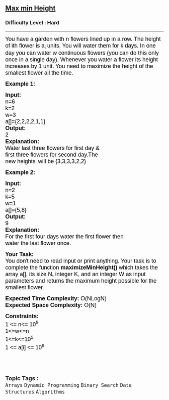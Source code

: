 <h2><a href="https://practice.geeksforgeeks.org/problems/max-min-height--170647/1?page=1&category=Arrays&difficulty=Hard&sortBy=submissions">Max min Height</a></h2><h3>Difficulty Level : Hard</h3><hr><div class="problems_problem_content__Xm_eO"><p><span style="font-size:13.5pt"><span style="font-family:Arial"><span style="color:#000000">You have a garden with n flowers lined up in a row. The height of ith flower is a</span></span></span><span style="font-size:13.5pt"><span style="font-family:Arial"><span style="color:#000000"><sub>i</sub></span></span></span><span style="font-size:13.5pt"><span style="font-family:Arial"><span style="color:#000000"> units. You will water them for k days. In one day you can water w continuous flowers (you can do this only once in a single day). Whenever you water a flower its height increases by 1 unit. You need to maximize the height of the smallest flower all the time.</span></span></span></p>

<p><span style="font-size:13.5pt"><span style="font-family:Arial"><span style="color:#000000"><strong>Example 1:</strong></span></span></span></p>

<pre><span style="font-size:13.5pt"><span style="font-family:Arial"><span style="color:#000000"><strong>Input:</strong></span></span></span>
<span style="font-size:13.5pt"><span style="font-family:Arial"><span style="color:#000000">n=6</span></span></span>
<span style="font-size:13.5pt"><span style="font-family:Arial"><span style="color:#000000">k=2</span></span></span>
<span style="font-size:13.5pt"><span style="font-family:Arial"><span style="color:#000000">w=3</span></span></span>
<span style="font-size:13.5pt"><span style="font-family:Arial"><span style="color:#000000">a[]={2,2,2,2,1,1}</span></span></span>
<span style="font-size:13.5pt"><span style="font-family:Arial"><span style="color:#000000"><strong>Output:</strong></span></span></span>
<span style="font-size:13.5pt"><span style="font-family:Arial"><span style="color:#000000">2</span></span></span>
<span style="font-size:13.5pt"><span style="font-family:Arial"><span style="color:#000000"><strong>Explanation:</strong></span></span></span>
<span style="color:#000000; font-family:Arial; font-size:13.5pt">Water last three flowers for first day &amp; 
first three flowers for second day.The 
new heights</span> <span style="font-size:13.5pt"><span style="font-family:Arial"><span style="color:#000000">will be {3,3,3,3,2,2}</span></span></span></pre>

<p><span style="font-size:13.5pt"><span style="font-family:Arial"><span style="color:#000000"><strong>Example 2:</strong></span></span></span></p>

<pre><span style="font-size:13.5pt"><span style="font-family:Arial"><span style="color:#000000"><strong>Input:</strong></span></span></span>
<span style="font-size:13.5pt"><span style="font-family:Arial"><span style="color:#000000">n=2</span></span></span>
<span style="font-size:13.5pt"><span style="font-family:Arial"><span style="color:#000000">k=5</span></span></span>
<span style="font-size:13.5pt"><span style="font-family:Arial"><span style="color:#000000">w=1</span></span></span>
<span style="font-size:13.5pt"><span style="font-family:Arial"><span style="color:#000000">a[]={5,8}</span></span></span>
<span style="font-size:13.5pt"><span style="font-family:Arial"><span style="color:#000000"><strong>Output:</strong></span></span></span>
<span style="font-size:13.5pt"><span style="font-family:Arial"><span style="color:#000000">9</span></span></span>
<span style="font-size:13.5pt"><span style="font-family:Arial"><span style="color:#000000"><strong>Explanation:</strong></span></span></span>
<span style="font-size:13.5pt"><span style="font-family:Arial"><span style="color:#000000">For the first four days water the first flower then</span></span></span>
<span style="font-size:13.5pt"><span style="font-family:Arial"><span style="color:#000000">water the last flower once.</span></span></span></pre>

<p><span style="font-size:13.5pt"><span style="font-family:Arial"><span style="color:#000000"><strong>Your Task:&nbsp;</strong></span></span></span><br>
<span style="font-size:13.5pt"><span style="font-family:Arial"><span style="color:#000000">You don't need to read input or print anything. Your task is to complete the function </span></span></span><span style="font-size:13.5pt"><span style="font-family:Arial"><span style="color:#000000"><strong>maximizeMinHeight()</strong></span></span></span><span style="font-size:13.5pt"><span style="font-family:Arial"><span style="color:#000000"> which takes the array a[], its size N</span></span></span><span style="font-size:13.5pt"><span style="font-family:Arial"><span style="color:#000000"><strong>, </strong></span></span></span><span style="font-size:13.5pt"><span style="font-family:Arial"><span style="color:#000000">integer K, and an integer W</span></span></span><span style="font-size:13.5pt"><span style="font-family:Arial"><span style="color:#000000"><strong> </strong></span></span></span><span style="font-size:13.5pt"><span style="font-family:Arial"><span style="color:#000000">as input parameters and returns the maximum height possible for the smallest flower.</span></span></span></p>

<p><span style="font-size:13.5pt"><span style="font-family:Arial"><span style="color:#000000"><strong>Expected Time Complexity:</strong></span></span></span><span style="font-size:13.5pt"><span style="font-family:Arial"><span style="color:#000000"> O(NLogN)</span></span></span><br>
<span style="font-size:13.5pt"><span style="font-family:Arial"><span style="color:#000000"><strong>Expected Space Complexity:</strong></span></span></span><span style="font-size:13.5pt"><span style="font-family:Arial"><span style="color:#000000"> O(N)</span></span></span></p>

<p><span style="font-size:13.5pt"><span style="font-family:Arial"><span style="color:#000000"><strong>Constraints:</strong></span></span></span><br>
<span style="font-size:18px"><span style="font-family:Arial"><span style="color:#000000">1 &lt;= n&lt;= 10<sup>5</sup></span></span></span><br>
<span style="font-size:18px"><span style="font-family:Arial"><span style="color:#000000">1&lt;=w&lt;=n</span></span></span><br>
<span style="font-size:18px"><span style="font-family:Arial"><span style="color:#000000">1&lt;=k&lt;=10<sup>5</sup></span></span></span><br>
<span style="font-size:18px"><span style="font-family:Arial"><span style="color:#000000">1 &lt;= a[i] &lt;= 10<sup>9</sup></span></span></span></p>

<p>&nbsp;</p>
</div><br><p><span style=font-size:18px><strong>Topic Tags : </strong><br><code>Arrays</code>&nbsp;<code>Dynamic Programming</code>&nbsp;<code>Binary Search</code>&nbsp;<code>Data Structures</code>&nbsp;<code>Algorithms</code>&nbsp;